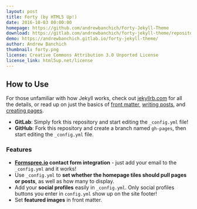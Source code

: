 ```yaml
---
layout: post
title: Forty (by HTML5 Up!)
date: 2016-10-03 00:00:00
homepage: https://github.com/andrewbanchich/Forty-Jekyll-Theme
download: https://gitlab.com/andrewbanchich/forty-jekyll-theme/repository/archive.zip?ref=master
demo: https://andrewbanchich.gitlab.io/forty-jekyll-theme/
author: Andrew Banchich
thumbnail: forty.png
license: Creative Commons Attribution 3.0 Unported License
license_link: html5up.net/license
---
```


## How to Use
For those unfamiliar with how Jekyll works, check out [jekyllrb.com](https://jekyllrb.com/) for all the details, 
or read up on just the basics of [front matter](https://jekyllrb.com/docs/frontmatter/), [writing posts](https://jekyllrb.com/docs/posts/), 
and [creating pages](https://jekyllrb.com/docs/pages/).

- **GitLab**: Simply fork this repository and start editing the `_config.yml` file!  
- **GitHub**: Fork this repository and create a branch named `gh-pages`, then start editing the `_config.yml` file.

### Features

* **[Formspree.io](https://formspree.io/) contact form integration** - just add your email to the `_config.yml` and it works!
* Use `_config.yml` to **set whether the homepage tiles should pull pages or posts**, as well as how many to display.
* Add your **social profiles** easily in `_config.yml`. Only social profiles buttons you enter in `config.yml` show up on the site footer!
* Set **featured images** in front matter.

